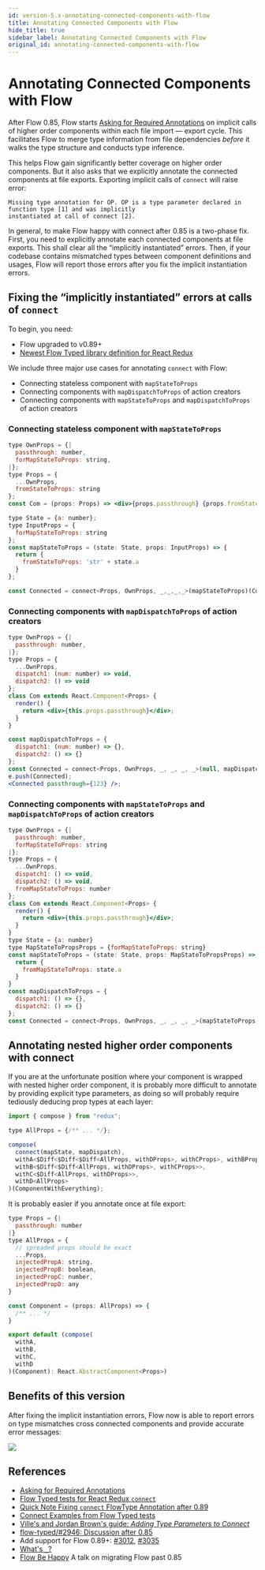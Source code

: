 ```yaml
---
id: version-5.x-annotating-connected-components-with-flow
title: Annotating Connected Components with Flow
hide_title: true
sidebar_label: Annotating Connected Components with Flow
original_id: annotating-connected-components-with-flow
---
```


# Annotating Connected Components with Flow

After Flow 0.85, Flow starts [Asking for Required Annotations](https://medium.com/flow-type/asking-for-required-annotations-64d4f9c1edf8) on implicit calls of higher order components within each file import — export cycle. This facilitates Flow to merge type information from file dependencies _before_ it walks the type structure and conducts type inference.

This helps Flow gain significantly better coverage on higher order components. But it also asks that we explicitly annotate the connected components at file exports. Exporting implicit calls of `connect` will raise error:

    Missing type annotation for OP. OP is a type parameter declared in function type [1] and was implicitly
    instantiated at call of connect [2].

In general, to make Flow happy with connect after 0.85 is a two-phase fix. First, you need to explicitly annotate each connected components at file exports. This shall clear all the “implicitly instantiated” errors. Then, if your codebase contains mismatched types between component definitions and usages, Flow will report those errors after you fix the implicit instantiation errors.

## Fixing the “implicitly instantiated” errors at calls of `connect`

To begin, you need:

- Flow upgraded to v0.89+
- [Newest Flow Typed library definition for React Redux](https://github.com/flow-typed/flow-typed/blob/master/definitions/npm/react-redux_v5.x.x/flow_v0.89.x-/react-redux_v5.x.x.js)

We include three major use cases for annotating `connect` with Flow:

- Connecting stateless component with `mapStateToProps`
- Connecting components with `mapDispatchToProps` of action creators
- Connecting components with `mapStateToProps` and `mapDispatchToProps` of action creators

### Connecting stateless component with `mapStateToProps`

```jsx
type OwnProps = {|
  passthrough: number,
  forMapStateToProps: string,
|};
type Props = {
  ...OwnProps,
  fromStateToProps: string
};
const Com = (props: Props) => <div>{props.passthrough} {props.fromStateToProps}</div>

type State = {a: number};
type InputProps = {
  forMapStateToProps: string
};
const mapStateToProps = (state: State, props: InputProps) => {
  return {
    fromStateToProps: 'str' + state.a
  }
};

const Connected = connect<Props, OwnProps, _,_,_,_>(mapStateToProps)(Com);
```

### Connecting components with `mapDispatchToProps` of action creators

```jsx
type OwnProps = {|
  passthrough: number,
|};
type Props = {
  ...OwnProps,
  dispatch1: (num: number) => void,
  dispatch2: () => void
};
class Com extends React.Component<Props> {
  render() {
    return <div>{this.props.passthrough}</div>;
  }
}

const mapDispatchToProps = {
  dispatch1: (num: number) => {},
  dispatch2: () => {}
};
const Connected = connect<Props, OwnProps, _, _, _, _>(null, mapDispatchToProps)(Com);
e.push(Connected);
<Connected passthrough={123} />;
```

### Connecting components with `mapStateToProps` and `mapDispatchToProps` of action creators

```jsx
type OwnProps = {|
  passthrough: number,
  forMapStateToProps: string
|};
type Props = {
  ...OwnProps,
  dispatch1: () => void,
  dispatch2: () => void,
  fromMapStateToProps: number
};
class Com extends React.Component<Props> {
  render() {
    return <div>{this.props.passthrough}</div>;
  }
}
type State = {a: number}
type MapStateToPropsProps = {forMapStateToProps: string}
const mapStateToProps = (state: State, props: MapStateToPropsProps) => {
  return {
    fromMapStateToProps: state.a
  }
}
const mapDispatchToProps = {
  dispatch1: () => {},
  dispatch2: () => {}
};
const Connected = connect<Props, OwnProps, _, _, _, _>(mapStateToProps, mapDispatchToProps)(Com);
```

## Annotating nested higher order components with connect

If you are at the unfortunate position where your component is wrapped with nested higher order component, it is probably more difficult to annotate by providing explicit type parameters, as doing so will probably require tediously deducing prop types at each layer:

```jsx
import { compose } from "redux";

type AllProps = {/** ... */};

compose(
  connect(mapState, mapDispatch),
  withA<$Diff<$Diff<$Diff<AllProps, withDProps>, withCProps>, withBProps>>,
  withB<$Diff<$Diff<AllProps, withDProps>, withCProps>>,
  withC<$Diff<AllProps, withDProps>>,
  withD<AllProps>
)(ComponentWithEverything);
```

It is probably easier if you annotate once at file export:

```jsx
type Props = {|
  passthrough: number
|}
type AllProps = {
  // spreaded props should be exact
  ...Props,
  injectedPropA: string,
  injectedPropB: boolean,
  injectedPropC: number,
  injectedPropD: any
}

const Component = (props: AllProps) => {
  /** ... */
}

export default (compose(
  withA,
  withB,
  withC,
  withD
)(Component): React.AbstractComponent<Props>)
```

## Benefits of this version

After fixing the implicit instantiation errors, Flow now is able to report errors on type mismatches cross connected components and provide accurate error messages:

![](https://i.imgur.com/mt79yaC.png)

## References

- [Asking for Required Annotations](https://medium.com/flow-type/asking-for-required-annotations-64d4f9c1edf8)
- [Flow Typed tests for React Redux `connect`](https://github.com/flow-typed/flow-typed/blob/master/definitions/npm/react-redux_v5.x.x/flow_v0.89.x-/test_connect.js#L449)
- [Quick Note Fixing `connect` FlowType Annotation after 0.89](https://dev.to/wgao19/quick-note-fixing-connect-flowtype-annotation-after-089-joi)
- [Connect Examples from Flow Typed tests](https://github.com/flow-typed/flow-typed/blob/master/definitions/npm/react-redux_v5.x.x/flow_v0.89.x-/test_connect.js#L156)
- [Ville's and Jordan Brown's guide: _Adding Type Parameters to Connect_](https://gist.github.com/jbrown215/f425203ef30fdc8a28c213b90ba7a794)
- [flow-typed/#2946: Discussion after 0.85](https://github.com/flow-typed/flow-typed/issues/2946)
- Add support for Flow 0.89+: [#3012](https://github.com/flow-typed/flow-typed/pull/3035), [#3035](https://github.com/flow-typed/flow-typed/pull/3035)
- [What's `_`?](https://github.com/facebook/flow/commit/ec70da4510d3a092fa933081c083bd0e513d0518)
- [Flow Be Happy](https://engineers.sg/video/flow-be-happy-reactjs-singapore--3419) A talk on migrating Flow past 0.85
